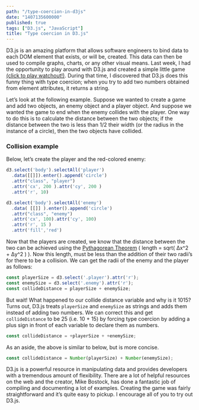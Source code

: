 ```yaml
---
path: "/type-coercion-in-d3js"
date: "1407135600000"
published: true
tags: ["D3.js", "JavaScript"]
title: "Type coercion in D3.js"
---
```


D3.js is an amazing platform that allows software engineers to bind data to each DOM element that exists, or will be, created.  This data can then be used to compile graphs, charts, or any other visual means. Last week, I had the opportunity to play around with D3.js and created a simple little game [(click to play watchout!)](http://jonsadka.github.io/watchout).  During that time, I discovered that D3.js does this funny thing with type coercion; when you try to add two numbers obtained from element attributes, it returns a string.

Let’s look at the following example.  Suppose we wanted to create a game and add two objects, an enemy object and a player object.  And suppose we wanted the game to end when the enemy collides with the player.  One way to do this is to calculate the distance between the two objects; if the distance between the two is less than 1/2 their width (or the radius in the instance of a circle), then the two objects have collided.

### Collision example

Below, let’s create the player and the red-colored enemy:

```javascript
d3.select('body').selectAll('player')
  .data([[]]).enter().append('circle')
  .attr("class", "player")
  .attr('cx', 200 ).attr('cy', 200 )
  .attr('r', 10)
```

```javascript
d3.select('body').selectAll('enemy')
  .data( [[]] ).enter().append('circle')
  .attr("class", "enemy")
  .attr('cx', 100).attr('cy', 100)
  .attr('r', 15 )
  .attr('fill','red')
```

Now that the players are created, we know that the distance between the two can be achieved using the [Pythagorean Theorem](http://en.wikipedia.org/wiki/Pythagorean_theorem) ( length = sqrt(  Δx^2 +  Δy^2  ) ).  Now this length, must be less than the addition of their two radii’s for there to be a collision.  We can get the radii of the enemy and the player as follows:

```javascript
const playerSize = d3.select('.player').attr('r');
const enemySize = d3.select('.enemy').attr('r');
const collideDistance = playerSize + enemySize;
```

But wait! What happened to our collide distance variable and why is it 1015?  Turns out, D3.js treats `playerSize` and `enemySize` as strings and adds them instead of adding two numbers. We can correct this and get `collideDistance` to be 25 (i.e. 10 + 15) by forcing type coercion by adding a plus sign in front of each variable to declare them as numbers.

```javascript
const collideDistance = +playerSize + +enemySize;
```

As an aside, the above is similar to below, but is more concise.

```javascript
const collideDistance = Number(playerSize) + Number(enemySize);
```

D3.js is a powerful resource in manipulating data and provides developers with a tremendous amount of flexibility.  There are a lot of helpful resources on the web and the creator, Mike Bostock, has done a fantastic job of compiling and documenting a lot of examples.  Creating the game was fairly straightforward and it’s quite easy to pickup. I encourage all of you to try out D3.js.
